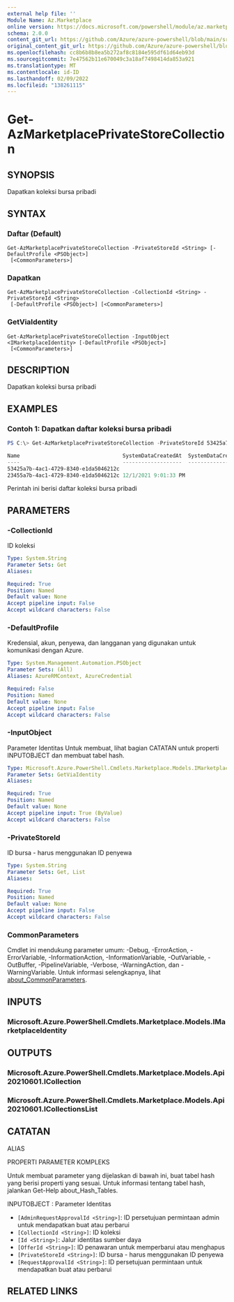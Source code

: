 ```yaml
---
external help file: ''
Module Name: Az.Marketplace
online version: https://docs.microsoft.com/powershell/module/az.marketplace/get-azmarketplaceprivatestorecollection
schema: 2.0.0
content_git_url: https://github.com/Azure/azure-powershell/blob/main/src/Marketplace/Marketplace/help/Get-AzMarketplacePrivateStoreCollection.md
original_content_git_url: https://github.com/Azure/azure-powershell/blob/main/src/Marketplace/Marketplace/help/Get-AzMarketplacePrivateStoreCollection.md
ms.openlocfilehash: cc8b6b8b8ea5b272af8c8184e595df61d64eb93d
ms.sourcegitcommit: 7e47562b11e670049c3a18af7498414da853a921
ms.translationtype: MT
ms.contentlocale: id-ID
ms.lasthandoff: 02/09/2022
ms.locfileid: "138261115"
---
```

# Get-AzMarketplacePrivateStoreCollection

## SYNOPSIS
Dapatkan koleksi bursa pribadi

## SYNTAX

### Daftar (Default)
```
Get-AzMarketplacePrivateStoreCollection -PrivateStoreId <String> [-DefaultProfile <PSObject>]
 [<CommonParameters>]
```

### Dapatkan
```
Get-AzMarketplacePrivateStoreCollection -CollectionId <String> -PrivateStoreId <String>
 [-DefaultProfile <PSObject>] [<CommonParameters>]
```

### GetViaIdentity
```
Get-AzMarketplacePrivateStoreCollection -InputObject <IMarketplaceIdentity> [-DefaultProfile <PSObject>]
 [<CommonParameters>]
```

## DESCRIPTION
Dapatkan koleksi bursa pribadi

## EXAMPLES

### Contoh 1: Dapatkan daftar koleksi bursa pribadi
```powershell
PS C:\> Get-AzMarketplacePrivateStoreCollection -PrivateStoreId 53425a7b-4ac1-4729-8340-e1da5046212c

Name                                 SystemDataCreatedAt  SystemDataCreatedBy SystemDataCreatedByType SystemDataLastModifiedAt SystemDataLastModifiedBy SystemDataLastModifiedByType
----                                 -------------------  ------------------- ----------------------- ------------------------ ------------------------ ----------------------------
53425a7b-4ac1-4729-8340-e1da5046212c                                          User                    8/23/2021 6:06:52 AM                              User
23455a7b-4ac1-4729-8340-e1da5046212c 12/1/2021 9:01:33 PM                     User                    12/1/2021 9:01:33 PM                              User

```

Perintah ini berisi daftar koleksi bursa pribadi

## PARAMETERS

### -CollectionId
ID koleksi

```yaml
Type: System.String
Parameter Sets: Get
Aliases:

Required: True
Position: Named
Default value: None
Accept pipeline input: False
Accept wildcard characters: False
```

### -DefaultProfile
Kredensial, akun, penyewa, dan langganan yang digunakan untuk komunikasi dengan Azure.

```yaml
Type: System.Management.Automation.PSObject
Parameter Sets: (All)
Aliases: AzureRMContext, AzureCredential

Required: False
Position: Named
Default value: None
Accept pipeline input: False
Accept wildcard characters: False
```

### -InputObject
Parameter Identitas Untuk membuat, lihat bagian CATATAN untuk properti INPUTOBJECT dan membuat tabel hash.

```yaml
Type: Microsoft.Azure.PowerShell.Cmdlets.Marketplace.Models.IMarketplaceIdentity
Parameter Sets: GetViaIdentity
Aliases:

Required: True
Position: Named
Default value: None
Accept pipeline input: True (ByValue)
Accept wildcard characters: False
```

### -PrivateStoreId
ID bursa - harus menggunakan ID penyewa

```yaml
Type: System.String
Parameter Sets: Get, List
Aliases:

Required: True
Position: Named
Default value: None
Accept pipeline input: False
Accept wildcard characters: False
```

### CommonParameters
Cmdlet ini mendukung parameter umum: -Debug, -ErrorAction, -ErrorVariable, -InformationAction, -InformationVariable, -OutVariable, -OutBuffer, -PipelineVariable, -Verbose, -WarningAction, dan -WarningVariable. Untuk informasi selengkapnya, lihat [about_CommonParameters](http://go.microsoft.com/fwlink/?LinkID=113216).

## INPUTS

### Microsoft.Azure.PowerShell.Cmdlets.Marketplace.Models.IMarketplaceIdentity

## OUTPUTS

### Microsoft.Azure.PowerShell.Cmdlets.Marketplace.Models.Api20210601.ICollection

### Microsoft.Azure.PowerShell.Cmdlets.Marketplace.Models.Api20210601.ICollectionsList

## CATATAN

ALIAS

PROPERTI PARAMETER KOMPLEKS

Untuk membuat parameter yang dijelaskan di bawah ini, buat tabel hash yang berisi properti yang sesuai. Untuk informasi tentang tabel hash, jalankan Get-Help about_Hash_Tables.


INPUTOBJECT <IMarketplaceIdentity>: Parameter Identitas
  - `[AdminRequestApprovalId <String>]`: ID persetujuan permintaan admin untuk mendapatkan buat atau perbarui
  - `[CollectionId <String>]`: ID koleksi
  - `[Id <String>]`: Jalur identitas sumber daya
  - `[OfferId <String>]`: ID penawaran untuk memperbarui atau menghapus
  - `[PrivateStoreId <String>]`: ID bursa - harus menggunakan ID penyewa
  - `[RequestApprovalId <String>]`: ID persetujuan permintaan untuk mendapatkan buat atau perbarui

## RELATED LINKS

